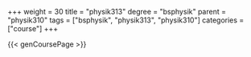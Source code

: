 +++
weight = 30
title = "physik313"
degree = "bsphysik"
parent = "physik310"
tags = ["bsphysik", "physik313", "physik310"]
categories = ["course"]
+++

{{< genCoursePage >}}
